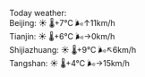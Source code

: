 Today weather:  
Beijing: ☀️   🌡️+7°C 🌬️↑11km/h  
Tianjin: ☀️   🌡️+6°C 🌬️→0km/h  
Shijiazhuang: ☀️   🌡️+9°C 🌬️↖6km/h  
Tangshan: ☀️   🌡️+4°C 🌬️→15km/h  
